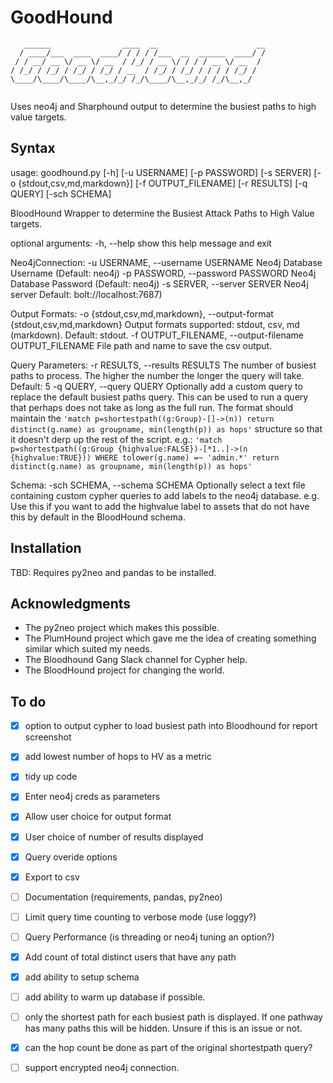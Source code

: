 # GoodHound

```
   ______                ____  __                      __
  / ____/___  ____  ____/ / / / /___  __  ______  ____/ /
 / / __/ __ \/ __ \/ __  / /_/ / __ \/ / / / __ \/ __  / 
/ /_/ / /_/ / /_/ / /_/ / __  / /_/ / /_/ / / / / /_/ /  
\____/\____/\____/\__,_/_/ /_/\____/\__,_/_/ /_/\__,_/   
                                                         
```

Uses neo4j and Sharphound output to determine the busiest paths to high value targets.

## Syntax
usage: goodhound.py [-h] [-u USERNAME] [-p PASSWORD] [-s SERVER] [-o {stdout,csv,md,markdown}] [-f OUTPUT_FILENAME] [-r RESULTS] [-q QUERY] [-sch SCHEMA]

BloodHound Wrapper to determine the Busiest Attack Paths to High Value targets.

optional arguments:
  -h, --help            show this help message and exit

Neo4jConnection:
  -u USERNAME, --username USERNAME
                        Neo4j Database Username (Default: neo4j)
  -p PASSWORD, --password PASSWORD
                        Neo4j Database Password (Default: neo4j)
  -s SERVER, --server SERVER
                        Neo4j server Default: bolt://localhost:7687)

Output Formats:
  -o {stdout,csv,md,markdown}, --output-format {stdout,csv,md,markdown}
                        Output formats supported: stdout, csv, md (markdown). Default: stdout.
  -f OUTPUT_FILENAME, --output-filename OUTPUT_FILENAME
                        File path and name to save the csv output.

Query Parameters:
  -r RESULTS, --results RESULTS
                        The number of busiest paths to process. The higher the number the longer the query will take. Default: 5
  -q QUERY, --query QUERY
                        Optionally add a custom query to replace the default busiest paths query. This can be used to run a query that perhaps does not take as long as the full run. The format should maintain the `'match p=shortestpath((g:Group)-[]->(n)) return distinct(g.name) as groupname, min(length(p)) as hops'` structure so that it doesn't derp up the rest of the script.
                        e.g.:
                        ```
                        'match p=shortestpath((g:Group {highvalue:FALSE})-[*1..]->(n {highvalue:TRUE})) WHERE tolower(g.name) =~ 'admin.*' return distinct(g.name) as groupname, min(length(p)) as hops'
                        ```

Schema:
  -sch SCHEMA, --schema SCHEMA
                        Optionally select a text file containing custom cypher queries to add labels to the neo4j database. e.g. Use this if you want to add the highvalue label to assets that do not have this by default in the BloodHound schema.

## Installation
TBD: Requires py2neo and pandas to be installed.

## Acknowledgments
- The py2neo project which makes this possible.
- The PlumHound project which gave me the idea of creating something similar which suited my needs.
- The Bloodhound Gang Slack channel for Cypher help.
- The BloodHound project for changing the world.

## To do
- [x] option to output cypher to load busiest path into Bloodhound for report screenshot
- [x] add lowest number of hops to HV as a metric
- [x] tidy up code
- [x] Enter neo4j creds as parameters
- [x] Allow user choice for output format
- [x] User choice of number of results displayed
- [x] Query overide options
- [x] Export to csv
- [ ] Documentation (requirements, pandas, py2neo)
- [ ] Limit query time counting to verbose mode (use loggy?)
- [ ] Query Performance (is threading or neo4j tuning an option?)
- [x] Add count of total distinct users that have any path
- [x] add ability to setup schema
- [ ] add ability to warm up database if possible.
- [ ] only the shortest path for each busiest path is displayed. If one pathway has many paths this will be hidden. Unsure if this is an issue or not.
- [x] can the hop count be done as part of the original shortestpath query?
- [ ] support encrypted neo4j connection.

